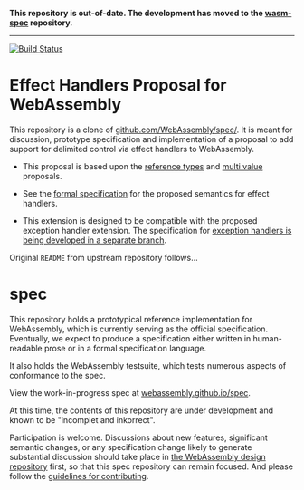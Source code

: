 **This repository is out-of-date. The development has moved to the [wasm-spec](https://github.com/effect-handlers/wasm-spec) repository.**
<hr/>

[![Build Status](https://travis-ci.org/WebAssembly/reference-types.svg?branch=master)](https://travis-ci.org/WebAssembly/reference-types)

# Effect Handlers Proposal for WebAssembly

This repository is a clone of [github.com/WebAssembly/spec/](https://github.com/WebAssembly/spec/).
It is meant for discussion, prototype specification and implementation of a proposal to add support for delimited control via effect handlers to WebAssembly.

* This proposal is based upon the [reference types](https://github.com/webassembly/reference-types) and [multi value](https://github.com/webassembly/multi-value) proposals.

* See the [formal specification](https://github.com/effect-handlers/wasm-effect) for the proposed semantics for effect handlers.

* This extension is designed to be compatible with the proposed exception handler extension. The specification for [exception handlers is being developed in a separate branch](https://github.com/effect-handlers/wasm-effect-handlers/tree/exception-handlers).

Original `README` from upstream repository follows...

# spec

This repository holds a prototypical reference implementation for WebAssembly,
which is currently serving as the official specification. Eventually, we expect
to produce a specification either written in human-readable prose or in a formal
specification language.

It also holds the WebAssembly testsuite, which tests numerous aspects of
conformance to the spec.

View the work-in-progress spec at [webassembly.github.io/spec](https://webassembly.github.io/spec/).

At this time, the contents of this repository are under development and known
to be "incomplet and inkorrect".

Participation is welcome. Discussions about new features, significant semantic
changes, or any specification change likely to generate substantial discussion
should take place in
[the WebAssembly design repository](https://github.com/WebAssembly/design)
first, so that this spec repository can remain focused. And please follow the
[guidelines for contributing](Contributing.md).
